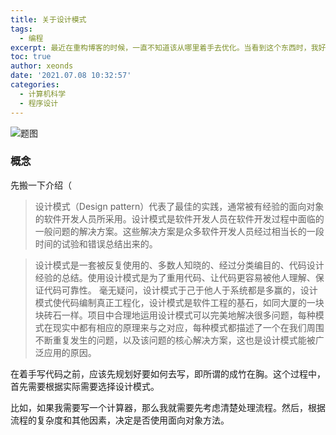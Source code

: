 ```yaml
---
title: 关于设计模式
tags:
  - 编程
excerpt: 最近在重构博客的时候，一直不知道该从哪里着手去优化。当看到这个东西时，我好像隐约有点直觉：或许，这就是我要找的东西呢？
toc: true
author: xeonds
date: '2021.07.08 10:32:57'
categories:
  - 计算机科学
  - 程序设计
---
```


![题图](https://www.runoob.com/wp-content/uploads/2014/08/the-relationship-between-design-patterns.jpg)

### 概念

先搬一下介绍（
  
>设计模式（Design pattern）代表了最佳的实践，通常被有经验的面向对象的软件开发人员所采用。设计模式是软件开发人员在软件开发过程中面临的一般问题的解决方案。这些解决方案是众多软件开发人员经过相当长的一段时间的试验和错误总结出来的。

>设计模式是一套被反复使用的、多数人知晓的、经过分类编目的、代码设计经验的总结。使用设计模式是为了重用代码、让代码更容易被他人理解、保证代码可靠性。 毫无疑问，设计模式于己于他人于系统都是多赢的，设计模式使代码编制真正工程化，设计模式是软件工程的基石，如同大厦的一块块砖石一样。项目中合理地运用设计模式可以完美地解决很多问题，每种模式在现实中都有相应的原理来与之对应，每种模式都描述了一个在我们周围不断重复发生的问题，以及该问题的核心解决方案，这也是设计模式能被广泛应用的原因。

在着手写代码之前，应该先规划好要如何去写，即所谓的成竹在胸。这个过程中，首先需要根据实际需要选择设计模式。

比如，如果我需要写一个计算器，那么我就需要先考虑清楚处理流程。然后，根据流程的复杂度和其他因素，决定是否使用面向对象方法。
